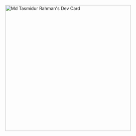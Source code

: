 <a href="https://app.daily.dev/tasmidur"><img src="https://api.daily.dev/devcards/39a0281e88c747e0ad6710fd82b07cc9.png?r=ya6" width="400" alt="Md Tasmidur Rahman's Dev Card"/></a>
